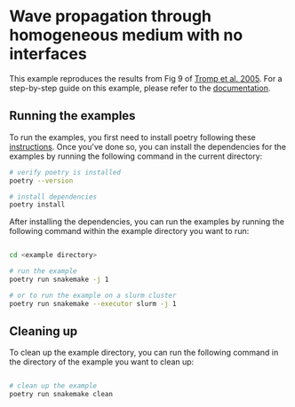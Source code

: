# Wave propagation through homogeneous medium with no interfaces

This example reproduces the results from Fig 9 of [Tromp et al. 2005](https://doi.org/10.1111/j.1365-246X.2004.02453.x). For a step-by-step guide on this example, please refer to the [documentation](https://specfem2d-kokkos.readthedocs.io/en/latest/cookbooks/dim2/kernels-example-tromp-2005/index.html).

## Running the examples

To run the examples, you first need to install poetry following these [instructions](https://python-poetry.org/docs/#installation). Once you've done so, you can install the dependencies for the examples by running the following command in the current directory:

```bash
# verify poetry is installed
poetry --version

# install dependencies
poetry install

```

After installing the dependencies, you can run the examples by running the following command within the example directory you want to run:

```bash

cd <example directory>

# run the example
poetry run snakemake -j 1

# or to run the example on a slurm cluster
poetry run snakemake --executor slurm -j 1

```

## Cleaning up

To clean up the example directory, you can run the following command in the directory of the example you want to clean up:

```bash

# clean up the example
poetry run snakemake clean

```
